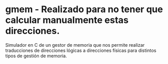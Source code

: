 gmem - Realizado para no tener que calcular manualmente estas direcciones.
====

Simulador en C de un gestor de memoria que nos permite realizar traducciones de direcciones lógicas a direcciones físicas para distintos tipos de gestión de memoria.
